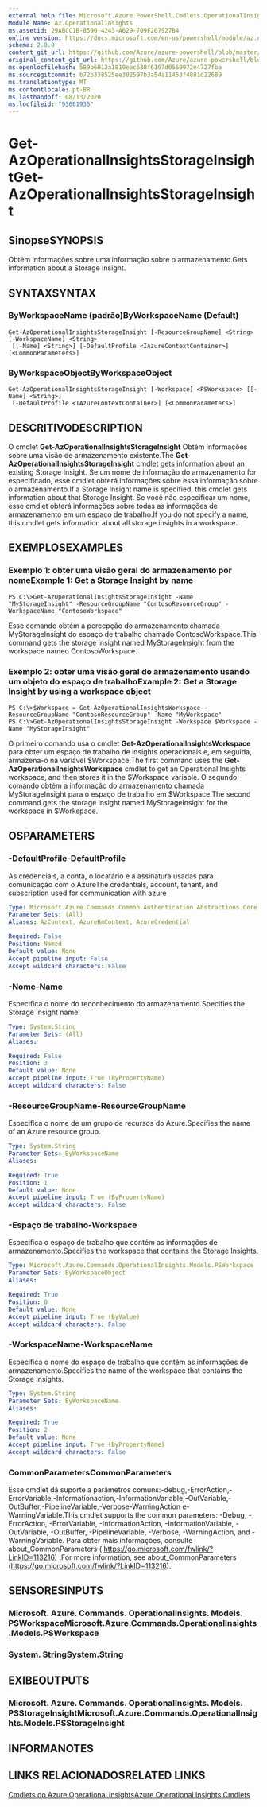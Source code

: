 ```yaml
---
external help file: Microsoft.Azure.PowerShell.Cmdlets.OperationalInsights.dll-Help.xml
Module Name: Az.OperationalInsights
ms.assetid: 29ABCC1B-8590-4243-A629-709F207927B4
online version: https://docs.microsoft.com/en-us/powershell/module/az.operationalinsights/get-azoperationalinsightsstorageinsight
schema: 2.0.0
content_git_url: https://github.com/Azure/azure-powershell/blob/master/src/OperationalInsights/OperationalInsights/help/Get-AzOperationalInsightsStorageInsight.md
original_content_git_url: https://github.com/Azure/azure-powershell/blob/master/src/OperationalInsights/OperationalInsights/help/Get-AzOperationalInsightsStorageInsight.md
ms.openlocfilehash: 589b6012a1819eac638f6197d0569972e4727fba
ms.sourcegitcommit: b72b338525ee302597b3a54a11453f4881d22689
ms.translationtype: MT
ms.contentlocale: pt-BR
ms.lasthandoff: 08/13/2020
ms.locfileid: "93601935"
---
```

# <span data-ttu-id="b7d89-101">Get-AzOperationalInsightsStorageInsight</span><span class="sxs-lookup"><span data-stu-id="b7d89-101">Get-AzOperationalInsightsStorageInsight</span></span>

## <span data-ttu-id="b7d89-102">Sinopse</span><span class="sxs-lookup"><span data-stu-id="b7d89-102">SYNOPSIS</span></span>
<span data-ttu-id="b7d89-103">Obtém informações sobre uma informação sobre o armazenamento.</span><span class="sxs-lookup"><span data-stu-id="b7d89-103">Gets information about a Storage Insight.</span></span>

## <span data-ttu-id="b7d89-104">SYNTAX</span><span class="sxs-lookup"><span data-stu-id="b7d89-104">SYNTAX</span></span>

### <span data-ttu-id="b7d89-105">ByWorkspaceName (padrão)</span><span class="sxs-lookup"><span data-stu-id="b7d89-105">ByWorkspaceName (Default)</span></span>
```
Get-AzOperationalInsightsStorageInsight [-ResourceGroupName] <String> [-WorkspaceName] <String>
 [[-Name] <String>] [-DefaultProfile <IAzureContextContainer>] [<CommonParameters>]
```

### <span data-ttu-id="b7d89-106">ByWorkspaceObject</span><span class="sxs-lookup"><span data-stu-id="b7d89-106">ByWorkspaceObject</span></span>
```
Get-AzOperationalInsightsStorageInsight [-Workspace] <PSWorkspace> [[-Name] <String>]
 [-DefaultProfile <IAzureContextContainer>] [<CommonParameters>]
```

## <span data-ttu-id="b7d89-107">DESCRITIVO</span><span class="sxs-lookup"><span data-stu-id="b7d89-107">DESCRIPTION</span></span>
<span data-ttu-id="b7d89-108">O cmdlet **Get-AzOperationalInsightsStorageInsight** Obtém informações sobre uma visão de armazenamento existente.</span><span class="sxs-lookup"><span data-stu-id="b7d89-108">The **Get-AzOperationalInsightsStorageInsight** cmdlet gets information about an existing Storage Insight.</span></span>
<span data-ttu-id="b7d89-109">Se um nome de informação do armazenamento for especificado, esse cmdlet obterá informações sobre essa informação sobre o armazenamento.</span><span class="sxs-lookup"><span data-stu-id="b7d89-109">If a Storage Insight name is specified, this cmdlet gets information about that Storage Insight.</span></span>
<span data-ttu-id="b7d89-110">Se você não especificar um nome, esse cmdlet obterá informações sobre todas as informações de armazenamento em um espaço de trabalho.</span><span class="sxs-lookup"><span data-stu-id="b7d89-110">If you do not specify a name, this cmdlet gets information about all storage insights in a workspace.</span></span>

## <span data-ttu-id="b7d89-111">EXEMPLOS</span><span class="sxs-lookup"><span data-stu-id="b7d89-111">EXAMPLES</span></span>

### <span data-ttu-id="b7d89-112">Exemplo 1: obter uma visão geral do armazenamento por nome</span><span class="sxs-lookup"><span data-stu-id="b7d89-112">Example 1: Get a Storage Insight by name</span></span>
```
PS C:\>Get-AzOperationalInsightsStorageInsight -Name "MyStorageInsight" -ResourceGroupName "ContosoResourceGroup" -WorkspaceName "ContosoWorkspace"
```

<span data-ttu-id="b7d89-113">Esse comando obtém a percepção do armazenamento chamada MyStorageInsight do espaço de trabalho chamado ContosoWorkspace.</span><span class="sxs-lookup"><span data-stu-id="b7d89-113">This command gets the storage insight named MyStorageInsight from the workspace named ContosoWorkspace.</span></span>

### <span data-ttu-id="b7d89-114">Exemplo 2: obter uma visão geral do armazenamento usando um objeto do espaço de trabalho</span><span class="sxs-lookup"><span data-stu-id="b7d89-114">Example 2: Get a Storage Insight by using a workspace object</span></span>
```
PS C:\>$Workspace = Get-AzOperationalInsightsWorkspace -ResourceGroupName "ContosoResourceGroup" -Name "MyWorkspace"
PS C:\>Get-AzOperationalInsightsStorageInsight -Workspace $Workspace -Name "MyStorageInsight"
```

<span data-ttu-id="b7d89-115">O primeiro comando usa o cmdlet **Get-AzOperationalInsightsWorkspace** para obter um espaço de trabalho de insights operacionais e, em seguida, armazena-o na variável $Workspace.</span><span class="sxs-lookup"><span data-stu-id="b7d89-115">The first command uses the **Get-AzOperationalInsightsWorkspace** cmdlet to get an Operational Insights workspace, and then stores it in the $Workspace variable.</span></span>
<span data-ttu-id="b7d89-116">O segundo comando obtém a informação do armazenamento chamada MyStorageInsight para o espaço de trabalho em $Workspace.</span><span class="sxs-lookup"><span data-stu-id="b7d89-116">The second command gets the storage insight named MyStorageInsight for the workspace in $Workspace.</span></span>

## <span data-ttu-id="b7d89-117">OS</span><span class="sxs-lookup"><span data-stu-id="b7d89-117">PARAMETERS</span></span>

### <span data-ttu-id="b7d89-118">-DefaultProfile</span><span class="sxs-lookup"><span data-stu-id="b7d89-118">-DefaultProfile</span></span>
<span data-ttu-id="b7d89-119">As credenciais, a conta, o locatário e a assinatura usadas para comunicação com o Azure</span><span class="sxs-lookup"><span data-stu-id="b7d89-119">The credentials, account, tenant, and subscription used for communication with azure</span></span>

```yaml
Type: Microsoft.Azure.Commands.Common.Authentication.Abstractions.Core.IAzureContextContainer
Parameter Sets: (All)
Aliases: AzContext, AzureRmContext, AzureCredential

Required: False
Position: Named
Default value: None
Accept pipeline input: False
Accept wildcard characters: False
```

### <span data-ttu-id="b7d89-120">-Nome</span><span class="sxs-lookup"><span data-stu-id="b7d89-120">-Name</span></span>
<span data-ttu-id="b7d89-121">Especifica o nome do reconhecimento do armazenamento.</span><span class="sxs-lookup"><span data-stu-id="b7d89-121">Specifies the Storage Insight name.</span></span>

```yaml
Type: System.String
Parameter Sets: (All)
Aliases:

Required: False
Position: 3
Default value: None
Accept pipeline input: True (ByPropertyName)
Accept wildcard characters: False
```

### <span data-ttu-id="b7d89-122">-ResourceGroupName</span><span class="sxs-lookup"><span data-stu-id="b7d89-122">-ResourceGroupName</span></span>
<span data-ttu-id="b7d89-123">Especifica o nome de um grupo de recursos do Azure.</span><span class="sxs-lookup"><span data-stu-id="b7d89-123">Specifies the name of an Azure resource group.</span></span>

```yaml
Type: System.String
Parameter Sets: ByWorkspaceName
Aliases:

Required: True
Position: 1
Default value: None
Accept pipeline input: True (ByPropertyName)
Accept wildcard characters: False
```

### <span data-ttu-id="b7d89-124">-Espaço de trabalho</span><span class="sxs-lookup"><span data-stu-id="b7d89-124">-Workspace</span></span>
<span data-ttu-id="b7d89-125">Especifica o espaço de trabalho que contém as informações de armazenamento.</span><span class="sxs-lookup"><span data-stu-id="b7d89-125">Specifies the workspace that contains the Storage Insights.</span></span>

```yaml
Type: Microsoft.Azure.Commands.OperationalInsights.Models.PSWorkspace
Parameter Sets: ByWorkspaceObject
Aliases:

Required: True
Position: 0
Default value: None
Accept pipeline input: True (ByValue)
Accept wildcard characters: False
```

### <span data-ttu-id="b7d89-126">-WorkspaceName</span><span class="sxs-lookup"><span data-stu-id="b7d89-126">-WorkspaceName</span></span>
<span data-ttu-id="b7d89-127">Especifica o nome do espaço de trabalho que contém as informações de armazenamento.</span><span class="sxs-lookup"><span data-stu-id="b7d89-127">Specifies the name of the workspace that contains the Storage Insights.</span></span>

```yaml
Type: System.String
Parameter Sets: ByWorkspaceName
Aliases:

Required: True
Position: 2
Default value: None
Accept pipeline input: True (ByPropertyName)
Accept wildcard characters: False
```

### <span data-ttu-id="b7d89-128">CommonParameters</span><span class="sxs-lookup"><span data-stu-id="b7d89-128">CommonParameters</span></span>
<span data-ttu-id="b7d89-129">Esse cmdlet dá suporte a parâmetros comuns:-debug,-ErrorAction,-ErrorVariable,-Informationaction,-InformationVariable,-OutVariable,-OutBuffer,-PipelineVariable,-Verbose-WarningAction e-WarningVariable.</span><span class="sxs-lookup"><span data-stu-id="b7d89-129">This cmdlet supports the common parameters: -Debug, -ErrorAction, -ErrorVariable, -InformationAction, -InformationVariable, -OutVariable, -OutBuffer, -PipelineVariable, -Verbose, -WarningAction, and -WarningVariable.</span></span> <span data-ttu-id="b7d89-130">Para obter mais informações, consulte about_CommonParameters ( https://go.microsoft.com/fwlink/?LinkID=113216) .</span><span class="sxs-lookup"><span data-stu-id="b7d89-130">For more information, see about_CommonParameters (https://go.microsoft.com/fwlink/?LinkID=113216).</span></span>

## <span data-ttu-id="b7d89-131">SENSORES</span><span class="sxs-lookup"><span data-stu-id="b7d89-131">INPUTS</span></span>

### <span data-ttu-id="b7d89-132">Microsoft. Azure. Commands. OperationalInsights. Models. PSWorkspace</span><span class="sxs-lookup"><span data-stu-id="b7d89-132">Microsoft.Azure.Commands.OperationalInsights.Models.PSWorkspace</span></span>

### <span data-ttu-id="b7d89-133">System. String</span><span class="sxs-lookup"><span data-stu-id="b7d89-133">System.String</span></span>

## <span data-ttu-id="b7d89-134">EXIBE</span><span class="sxs-lookup"><span data-stu-id="b7d89-134">OUTPUTS</span></span>

### <span data-ttu-id="b7d89-135">Microsoft. Azure. Commands. OperationalInsights. Models. PSStorageInsight</span><span class="sxs-lookup"><span data-stu-id="b7d89-135">Microsoft.Azure.Commands.OperationalInsights.Models.PSStorageInsight</span></span>

## <span data-ttu-id="b7d89-136">INFORMA</span><span class="sxs-lookup"><span data-stu-id="b7d89-136">NOTES</span></span>

## <span data-ttu-id="b7d89-137">LINKS RELACIONADOS</span><span class="sxs-lookup"><span data-stu-id="b7d89-137">RELATED LINKS</span></span>

[<span data-ttu-id="b7d89-138">Cmdlets do Azure Operational insights</span><span class="sxs-lookup"><span data-stu-id="b7d89-138">Azure Operational Insights Cmdlets</span></span>](/powershell/module/az.operationalinsights)



